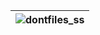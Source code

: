 |![dontfiles_ss](https://github.com/user-attachments/assets/5c578de1-1f80-45bc-ba80-6c5fb4e15cda)|
|------------------------------------------------------------------------------------------------|
